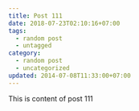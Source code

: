 ```yaml
---
title: Post 111
date: 2018-07-23T02:10:16+07:00
tags:
  - random post
  - untagged
category:
  - random post
  - uncategorized
updated: 2014-07-08T11:33:00+07:00
---
```

This is content of post 111